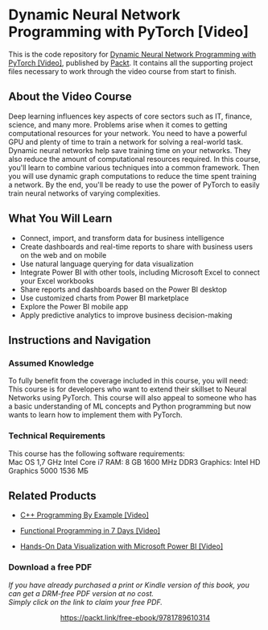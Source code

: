# Dynamic Neural Network Programming with PyTorch [Video]
This is the code repository for [Dynamic Neural Network Programming with PyTorch [Video]](https://www.packtpub.com/application-development/dynamic-neural-network-programming-pytorch-video?utm_source=github&utm_medium=repository&utm_campaign=9781789610314), published by [Packt](https://www.packtpub.com/?utm_source=github). It contains all the supporting project files necessary to work through the video course from start to finish.
## About the Video Course
Deep learning influences key aspects of core sectors such as IT, finance, science, and many more. Problems arise when it comes to getting computational resources for your network. You need to have a powerful GPU and plenty of time to train a network for solving a real-world task. 
Dynamic neural networks help save training time on your networks. They also reduce the amount of computational resources required. In this course, you'll learn to combine various techniques into a common framework. Then you will use dynamic graph computations to reduce the time spent training a network. 
By the end, you'll be ready to use the power of PyTorch to easily train neural networks of varying complexities.

<H2>What You Will Learn</H2>
<DIV class=book-info-will-learn-text>
<UL>
<LI>Connect, import, and transform data for business intelligence 
<LI>Create dashboards and real-time reports to share with business users on the web and on mobile 
<LI>Use natural language querying for data visualization 
<LI>Integrate Power BI with other tools, including Microsoft Excel to connect your Excel workbooks 
<LI>Share reports and dashboards based on the Power BI desktop 
<LI>Use customized charts from Power BI marketplace 
<LI>Explore the Power BI mobile app 
<LI>Apply predictive analytics to improve business decision-making </LI></UL></DIV>

## Instructions and Navigation
### Assumed Knowledge
To fully benefit from the coverage included in this course, you will need:<br/>
This course is for developers who want to extend their skillset to Neural Networks using PyTorch. 
This course will also appeal to someone who has a basic understanding of ML concepts and Python programming but now wants to learn how to implement them with PyTorch.
### Technical Requirements
This course has the following software requirements:<br/>
Mac OS
1,7 GHz Intel Core i7
RAM: 8 GB 1600 MHz DDR3
Graphics: Intel HD Graphics 5000 1536 МБ

## Related Products
* [C++ Programming By Example [Video]](https://www.packtpub.com/application-development/c-programming-example-video?utm_source=github&utm_medium=repository&utm_campaign=9781788395595)

* [Functional Programming in 7 Days [Video]](https://www.packtpub.com/application-development/functional-programming-7-days-video?utm_source=github&utm_medium=repository&utm_campaign=9781788990295)

* [Hands-On Data Visualization with Microsoft Power BI [Video]](https://www.packtpub.com/big-data-and-business-intelligence/hands-data-visualization-microsoft-power-bi-video?utm_source=github&utm_medium=repository&utm_campaign=9781789805185)

### Download a free PDF

 <i>If you have already purchased a print or Kindle version of this book, you can get a DRM-free PDF version at no cost.<br>Simply click on the link to claim your free PDF.</i>
<p align="center"> <a href="https://packt.link/free-ebook/9781789610314">https://packt.link/free-ebook/9781789610314 </a> </p>